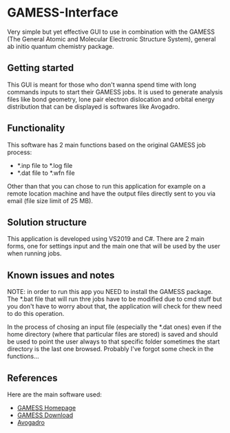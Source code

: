 # GAMESS-Interface
Very simple but yet effective GUI to use in combination with the GAMESS (The General Atomic and Molecular Electronic Structure System), general ab initio quantum chemistry package.

## Getting started
This GUI is meant for those who don't wanna spend time with long commands inputs to start their GAMESS jobs.
It is used to generate analysis files like bond geometry, lone pair electron dislocation and orbital energy distribution that can be displayed is softwares like Avogadro.

## Functionality
This software has 2 main functions based on the original GAMESS job process:
* *.inp file to *.log file
* *.dat file to *.wfn file

Other than that you can chose to run this application for example on a remote location machine and have the output files directly sent to you via email (file size limit of 25 MB).

## Solution structure
This application is developed using VS2019 and C#. There are 2 main forms, one for settings input and the main one that will be used by the user when running jobs.

## Known issues and notes
NOTE: in order to run this app you NEED to install the GAMESS package. The *.bat file that will run thre jobs have to be modified due to cmd stuff but you don't have to worry about that, the application will check for thew need to do this operation.

In the process of chosing an input file (especially the *.dat ones) even if the home directory (where that particular files are stored) is saved and should be used to point the user always to that specific folder sometimes the start directory is the last one browsed.
Probably I've forgot some check in the functions...

## References
Here are the main software used:
* [GAMESS Homepage](https://www.msg.chem.iastate.edu/gamess/)
* [GAMESS Download](https://www.msg.chem.iastate.edu/gamess/download.html)
* [Avogadro](https://avogadro.cc/)
